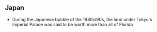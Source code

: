 Japan
-----

* During the Japanese bubble of the 1980s/90s, the land under Tokyo's Imperial Palace was said to be worth more than all of Florida
